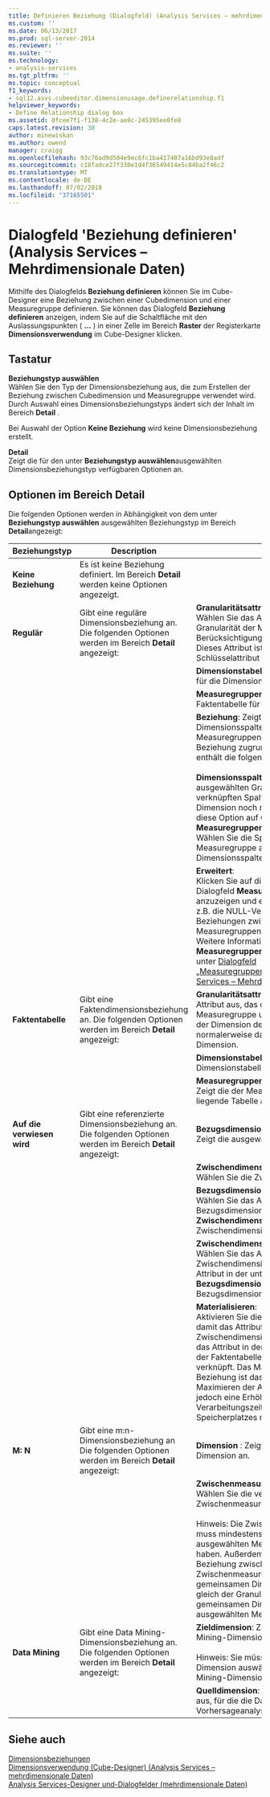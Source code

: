 ```yaml
---
title: Definieren Beziehung (Dialogfeld) (Analysis Services – mehrdimensionale Daten) | Microsoft-Dokumentation
ms.custom: ''
ms.date: 06/13/2017
ms.prod: sql-server-2014
ms.reviewer: ''
ms.suite: ''
ms.technology:
- analysis-services
ms.tgt_pltfrm: ''
ms.topic: conceptual
f1_keywords:
- sql12.asvs.cubeeditor.dimensionusage.definerelationship.f1
helpviewer_keywords:
- Define Relationship dialog box
ms.assetid: 0fcee7f1-f138-4c2e-ae8c-245395ee0fe8
caps.latest.revision: 30
author: minewiskan
ms.author: owend
manager: craigg
ms.openlocfilehash: 93c76ad9d504e9ec6fc1ba417407a16bd93e8adf
ms.sourcegitcommit: c18fadce27f330e1d4f36549414e5c84ba2f46c2
ms.translationtype: MT
ms.contentlocale: de-DE
ms.lasthandoff: 07/02/2018
ms.locfileid: "37165501"
---
```

# <a name="define-relationship-dialog-box-analysis-services---multidimensional-data"></a>Dialogfeld 'Beziehung definieren' (Analysis Services – Mehrdimensionale Daten)
  Mithilfe des Dialogfelds **Beziehung definieren** können Sie im Cube-Designer eine Beziehung zwischen einer Cubedimension und einer Measuregruppe definieren. Sie können das Dialogfeld **Beziehung definieren** anzeigen, indem Sie auf die Schaltfläche mit den Auslassungspunkten ( **...** ) in einer Zelle im Bereich **Raster** der Registerkarte **Dimensionsverwendung** im Cube-Designer klicken.  
  
## <a name="options"></a>Tastatur  
 **Beziehungstyp auswählen**  
 Wählen Sie den Typ der Dimensionsbeziehung aus, die zum Erstellen der Beziehung zwischen Cubedimension und Measuregruppe verwendet wird. Durch Auswahl eines Dimensionsbeziehungstyps ändert sich der Inhalt im Bereich **Detail** .  
  
 Bei Auswahl der Option **Keine Beziehung** wird keine Dimensionsbeziehung erstellt.  
  
 **Detail**  
 Zeigt die für den unter **Beziehungstyp auswählen**ausgewählten Dimensionsbeziehungstyp verfügbaren Optionen an.  
  
## <a name="detail-pane-options"></a>Optionen im Bereich Detail  
 Die folgenden Optionen werden in Abhängigkeit von dem unter **Beziehungstyp auswählen** ausgewählten Beziehungstyp im Bereich **Detail**angezeigt:  
  
|Beziehungstyp|Description|Option|  
|-----------------------|-----------------|------------|  
|**Keine Beziehung**|Es ist keine Beziehung definiert. Im Bereich **Detail** werden keine Optionen angezeigt.||  
|**Regulär**|Gibt eine reguläre Dimensionsbeziehung an. Die folgenden Optionen werden im Bereich **Detail** angezeigt:|**Granularitätsattribut**: <br />                      Wählen Sie das Attribut aus, das die Granularität der Measuregruppe unter Berücksichtigung der Dimension definiert. Dieses Attribut ist normalerweise das Schlüsselattribut der Dimension.|  
|||**Dimensionstabelle**: Zeigt die Haupttabelle für die Dimension an.|  
|||**Measuregruppentabelle**: Zeigt die Faktentabelle für die Measuregruppe an.|  
|||**Beziehung**: Zeigt ein Raster aus Dimensionsspalten und Measuregruppenspalten an, die der Beziehung zugrunde liegen. Das Raster enthält die folgenden Spalten:<br /><br /> **Dimensionsspalten**: Zeigt die mit dem ausgewählten Granularitätsattribut verknüpften Spalten an. Hinweis: Wenn die Dimension noch nicht generiert wurde, ist diese Option auf **Generieren** festgelegt.<br />**Measuregruppenspalten** :<br />                              Wählen Sie die Spalten in der Measuregruppe aus, die mit den Dimensionsspalten verbunden sind.|  
|||**Erweitert**:<br />                      Klicken Sie auf diese Option, um das Dialogfeld **Measuregruppenbindungen** anzuzeigen und erweiterte Eigenschaften, z.B. die NULL-Verarbeitung, für die Beziehungen zwischen Attributen und Measuregruppenspalten zu bearbeiten. Weitere Informationen zum Dialogfeld **Measuregruppenbindungen** finden Sie unter [Dialogfeld „Measuregruppenbindung“ &#40;Analysis Services – Mehrdimensionale Daten&#41;](measure-group-bindings-dialog-box-analysis-services-multidimensional-data.md).|  
|**Faktentabelle**|Gibt eine Faktendimensionsbeziehung an. Die folgenden Optionen werden im Bereich **Detail** angezeigt:|**Granularitätsattribut**: Wählen Sie das Attribut aus, das die Granularität der Measuregruppe unter Berücksichtigung der Dimension definiert. Dieses Attribut ist normalerweise das Schlüsselattribut der Dimension.|  
|||**Dimensionstabelle**: Zeigt die primäre Dimensionstabelle an.|  
|||**Measuregruppentabelle**: <br />                      Zeigt die der Measuregruppe zugrunde liegende Tabelle an.|  
|**Auf die verwiesen wird**|Gibt eine referenzierte Dimensionsbeziehung an. Die folgenden Optionen werden im Bereich **Detail** angezeigt:|**Bezugsdimension**: <br />                      Zeigt die ausgewählte Dimension an.|  
|||**Zwischendimension**: <br />                      Wählen Sie die Zwischendimension aus.|  
|||**Bezugsdimensionsattribut**: <br />                      Wählen Sie das Attribut in der Bezugsdimension aus, das mit dem unter **Zwischendimensionsattribut**angegebenen Zwischendimensionsattribut verbunden ist.|  
|||**Zwischendimensionsattribut**: <br />                      Wählen Sie das Attribut in der Zwischendimension aus, das mit dem Attribut in der unter **Bezugsdimension**angegebenen Bezugsdimension verbunden ist.|  
|||**Materialisieren**: <br />                      Aktivieren Sie dieses Kontrollkästchen, damit das Attributelement in der Zwischendimension gespeichert wird, die das Attribut in der Bezugsdimension mit der Faktentabelle in der MOLAP-Struktur verknüpft. Das Materialisieren der Beziehung ist das Standardverhalten zum Maximieren der Abfrageleistung, bringt jedoch eine Erhöhung der Verarbeitungszeit und des erforderlichen Speicherplatzes mit sich.|  
|**M: N**|Gibt eine m:n-Dimensionsbeziehung an Die folgenden Optionen werden im Bereich **Detail** angezeigt:|**Dimension** : Zeigt die ausgewählte Dimension an.|  
|||**Zwischenmeasuregruppe** : <br />                      Wählen Sie die verknüpfte Zwischenmeasuregruppe aus.<br /><br /> Hinweis: Die Zwischenmeasuregruppe muss mindestens eine Dimension mit der ausgewählten Measuregruppe gemein haben. Außerdem muss die Granularität der Beziehung zwischen der Zwischenmeasuregruppe und der gemeinsamen Dimension größer oder gleich der Granularität zwischen der gemeinsamen Dimension und der ausgewählten Measuregruppe sein.|  
|**Data Mining**|Gibt eine Data Mining-Dimensionsbeziehung an. Die folgenden Optionen werden im Bereich **Detail** angezeigt:|**Zieldimension**: Zeigt die ausgewählte Data Mining-Dimension an.<br /><br /> Hinweis: Sie müssen eine Data Mining-Dimension auswählen, um eine Data Mining-Dimensionsbeziehung zu erstellen.|  
|||**Quelldimension**: Wählen Sie die Dimension aus, für die die Data Mining-Dimension Vorhersageanalysen bereitstellt.|  
  
## <a name="see-also"></a>Siehe auch  
 [Dimensionsbeziehungen](multidimensional-models-olap-logical-cube-objects/dimension-relationships.md)   
 [Dimensionsverwendung &#40;Cube-Designer&#41; &#40;Analysis Services – mehrdimensionale Daten&#41;](dimension-usage-cube-designer-analysis-services-multidimensional-data.md)   
 [Analysis Services-Designer und-Dialogfelder &#40;mehrdimensionale Daten&#41;](analysis-services-designers-and-dialog-boxes-multidimensional-data.md)  
  
  
